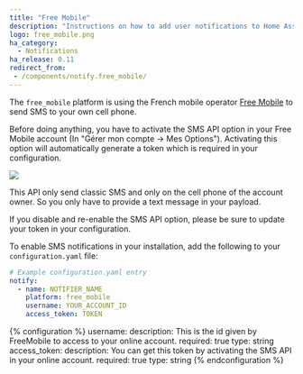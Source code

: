 ```yaml
---
title: "Free Mobile"
description: "Instructions on how to add user notifications to Home Assistant."
logo: free_mobile.png
ha_category:
  - Notifications
ha_release: 0.11
redirect_from:
 - /components/notify.free_mobile/
---
```


The `free_mobile` platform is using the French mobile operator [Free Mobile](http://mobile.free.fr/) to send SMS to your own cell phone. 

Before doing anything, you have to activate the SMS API option in your Free Mobile account (In "Gérer mon compte -> Mes Options"). Activating this option will automatically generate a token which is required in your configuration.

<p class='img'>
<img src='/images/components/free_mobile/token.png' />
</p>

This API only send classic SMS and only on the cell phone of the account owner. So you only have to provide a text message in your payload.

<div class='note warning'>
If you disable and re-enable the SMS API option, please be sure to update your token in your configuration.
</div>

To enable SMS notifications in your installation, add the following to your `configuration.yaml` file:

```yaml
# Example configuration.yaml entry
notify:
  - name: NOTIFIER_NAME
    platform: free_mobile
    username: YOUR_ACCOUNT_ID
    access_token: TOKEN
```

{% configuration %}
username:
  description: This is the id given by FreeMobile to access to your online account.
  required: true
  type: string
access_token:
  description: You can get this token by activating the SMS API in your online account.
  required: true
  type: string
{% endconfiguration %}
